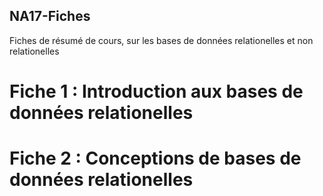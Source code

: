 ## NA17-Fiches

Fiches de résumé de cours, sur les bases de données relationelles et non relationelles

# Fiche 1 : Introduction aux bases de données relationelles

# Fiche 2 : Conceptions de bases de données relationelles
